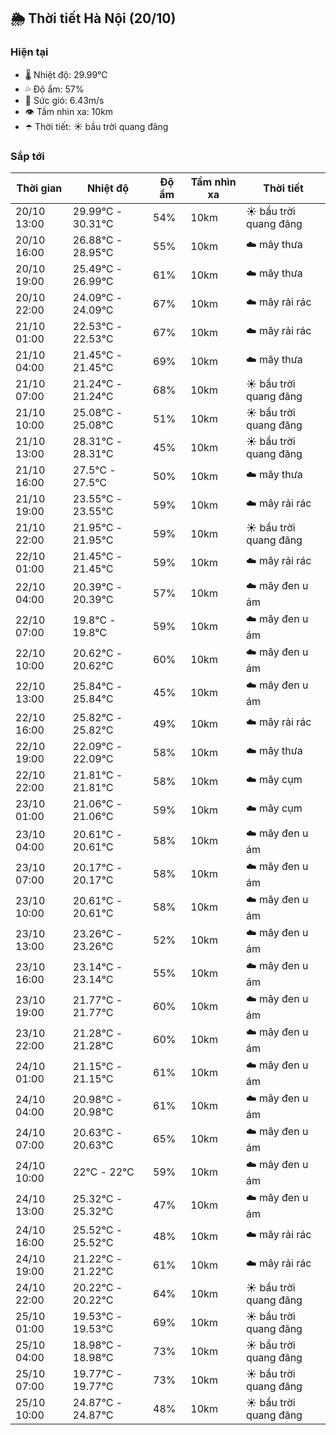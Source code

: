 ## 🌦️ Thời tiết Hà Nội (20/10)

### Hiện tại

- 🌡️ Nhiệt độ: 29.99℃
- 💦 Độ ẩm: 57%
- 💨 Sức gió: 6.43m/s
- 👁️ Tầm nhìn xa: 10km
- ☂️ Thời tiết: ☀️ bầu trời quang đãng

### Sắp tới

| Thời gian | Nhiệt độ | Độ ẩm | Tầm nhìn xa | Thời tiết |
| --- | --- | --- | --- | --- |
| 20/10 13:00 | 29.99℃ - 30.31℃ | 54% | 10km | ☀️ bầu trời quang đãng |
| 20/10 16:00 | 26.88℃ - 28.95℃ | 55% | 10km | ☁️ mây thưa |
| 20/10 19:00 | 25.49℃ - 26.99℃ | 61% | 10km | ☁️ mây thưa |
| 20/10 22:00 | 24.09℃ - 24.09℃ | 67% | 10km | ☁️ mây rải rác |
| 21/10 01:00 | 22.53℃ - 22.53℃ | 67% | 10km | ☁️ mây rải rác |
| 21/10 04:00 | 21.45℃ - 21.45℃ | 69% | 10km | ☁️ mây thưa |
| 21/10 07:00 | 21.24℃ - 21.24℃ | 68% | 10km | ☀️ bầu trời quang đãng |
| 21/10 10:00 | 25.08℃ - 25.08℃ | 51% | 10km | ☀️ bầu trời quang đãng |
| 21/10 13:00 | 28.31℃ - 28.31℃ | 45% | 10km | ☀️ bầu trời quang đãng |
| 21/10 16:00 | 27.5℃ - 27.5℃ | 50% | 10km | ☁️ mây thưa |
| 21/10 19:00 | 23.55℃ - 23.55℃ | 59% | 10km | ☁️ mây rải rác |
| 21/10 22:00 | 21.95℃ - 21.95℃ | 59% | 10km | ☀️ bầu trời quang đãng |
| 22/10 01:00 | 21.45℃ - 21.45℃ | 59% | 10km | ☁️ mây rải rác |
| 22/10 04:00 | 20.39℃ - 20.39℃ | 57% | 10km | ☁️ mây đen u ám |
| 22/10 07:00 | 19.8℃ - 19.8℃ | 59% | 10km | ☁️ mây đen u ám |
| 22/10 10:00 | 20.62℃ - 20.62℃ | 60% | 10km | ☁️ mây đen u ám |
| 22/10 13:00 | 25.84℃ - 25.84℃ | 45% | 10km | ☁️ mây đen u ám |
| 22/10 16:00 | 25.82℃ - 25.82℃ | 49% | 10km | ☁️ mây rải rác |
| 22/10 19:00 | 22.09℃ - 22.09℃ | 58% | 10km | ☁️ mây thưa |
| 22/10 22:00 | 21.81℃ - 21.81℃ | 58% | 10km | ☁️ mây cụm |
| 23/10 01:00 | 21.06℃ - 21.06℃ | 59% | 10km | ☁️ mây cụm |
| 23/10 04:00 | 20.61℃ - 20.61℃ | 58% | 10km | ☁️ mây đen u ám |
| 23/10 07:00 | 20.17℃ - 20.17℃ | 58% | 10km | ☁️ mây đen u ám |
| 23/10 10:00 | 20.61℃ - 20.61℃ | 58% | 10km | ☁️ mây đen u ám |
| 23/10 13:00 | 23.26℃ - 23.26℃ | 52% | 10km | ☁️ mây đen u ám |
| 23/10 16:00 | 23.14℃ - 23.14℃ | 55% | 10km | ☁️ mây đen u ám |
| 23/10 19:00 | 21.77℃ - 21.77℃ | 60% | 10km | ☁️ mây đen u ám |
| 23/10 22:00 | 21.28℃ - 21.28℃ | 60% | 10km | ☁️ mây đen u ám |
| 24/10 01:00 | 21.15℃ - 21.15℃ | 61% | 10km | ☁️ mây đen u ám |
| 24/10 04:00 | 20.98℃ - 20.98℃ | 61% | 10km | ☁️ mây đen u ám |
| 24/10 07:00 | 20.63℃ - 20.63℃ | 65% | 10km | ☁️ mây đen u ám |
| 24/10 10:00 | 22℃ - 22℃ | 59% | 10km | ☁️ mây đen u ám |
| 24/10 13:00 | 25.32℃ - 25.32℃ | 47% | 10km | ☁️ mây đen u ám |
| 24/10 16:00 | 25.52℃ - 25.52℃ | 48% | 10km | ☁️ mây rải rác |
| 24/10 19:00 | 21.22℃ - 21.22℃ | 61% | 10km | ☁️ mây rải rác |
| 24/10 22:00 | 20.22℃ - 20.22℃ | 64% | 10km | ☀️ bầu trời quang đãng |
| 25/10 01:00 | 19.53℃ - 19.53℃ | 69% | 10km | ☀️ bầu trời quang đãng |
| 25/10 04:00 | 18.98℃ - 18.98℃ | 73% | 10km | ☀️ bầu trời quang đãng |
| 25/10 07:00 | 19.77℃ - 19.77℃ | 73% | 10km | ☀️ bầu trời quang đãng |
| 25/10 10:00 | 24.87℃ - 24.87℃ | 48% | 10km | ☀️ bầu trời quang đãng |
